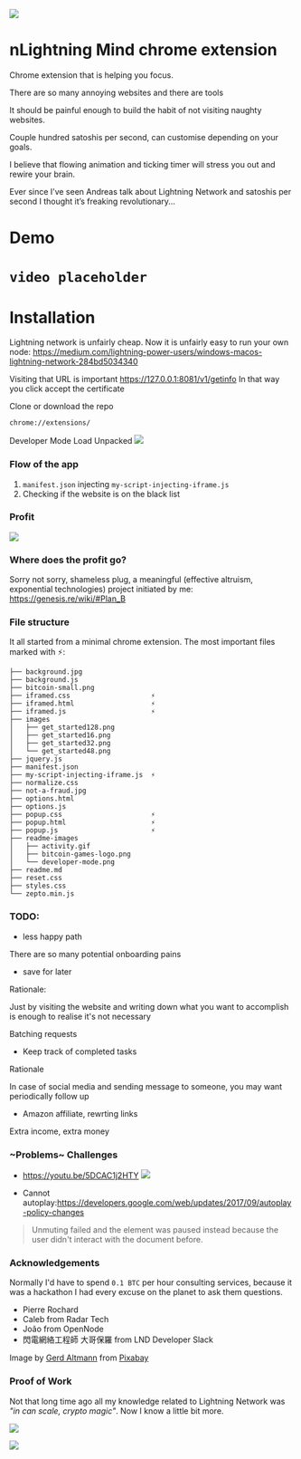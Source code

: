 ![](readme-images/bitcoin-games-logo.png)
# nLightning Mind chrome extension

Chrome extension that is helping you focus.

There are so many annoying websites and there are tools 

It should be painful enough to build the habit of not visiting naughty websites.

Couple hundred satoshis per second, can customise depending on your goals.

I believe that flowing animation and ticking timer will stress you out and rewire your brain.

Ever since I’ve seen Andreas talk about Lightning Network and satoshis per second I thought it’s freaking revolutionary...


# Demo

# `video placeholder`


# Installation

Lightning network is unfairly cheap. Now it is unfairly easy to run your own node:
https://medium.com/lightning-power-users/windows-macos-lightning-network-284bd5034340


Visiting that URL is important
https://127.0.0.1:8081/v1/getinfo
In that way you click accept the certificate


Clone or download the repo

`chrome://extensions/`

Developer Mode
Load Unpacked
![](readme-images/developer-mode.png)


### Flow of the app
1. `manifest.json` injecting `my-script-injecting-iframe.js`
2. Checking if the website is on the black list


### Profit

![](readme-images/activity.gif)


### Where does the profit go?
Sorry not sorry, shameless plug, a meaningful (effective altruism, exponential technologies) project initiated by me: https://genesis.re/wiki/#Plan_B


### File structure
It all started from a minimal chrome extension. The most important files marked with ⚡️:

```
├── background.jpg
├── background.js
├── bitcoin-small.png
├── iframed.css                    ⚡️
├── iframed.html                   ⚡️
├── iframed.js                     ⚡️
├── images
│   ├── get_started128.png
│   ├── get_started16.png
│   ├── get_started32.png
│   └── get_started48.png
├── jquery.js
├── manifest.json
├── my-script-injecting-iframe.js  ⚡️
├── normalize.css
├── not-a-fraud.jpg
├── options.html
├── options.js
├── popup.css                      ⚡️
├── popup.html                     ⚡️
├── popup.js                       ⚡️
├── readme-images
│   ├── activity.gif
│   ├── bitcoin-games-logo.png
│   └── developer-mode.png
├── readme.md
├── reset.css
├── styles.css
└── zepto.min.js
```


### TODO:

* less happy path

There are so many potential onboarding pains

* save for later

Rationale:

Just by visiting the website and writing down what you want to accomplish is enough to realise it's not necessary

Batching requests


* Keep track of completed tasks

Rationale

In case of social media and sending message to someone, you may want periodically follow up


* Amazon affiliate, rewrting links 

Extra income, extra money

### ~Problems~ Challenges

* https://youtu.be/5DCAC1j2HTY
[![](readme-images/bbc-showdown.jpg)](https://youtu.be/5DCAC1j2HTY)

* Cannot autoplay:https://developers.google.com/web/updates/2017/09/autoplay-policy-changes
> Unmuting failed and the element was paused instead because the user didn't interact with the document before.


### Acknowledgements

Normally I'd have to spend `0.1 BTC` per hour consulting services, because it was a hackathon I had every excuse on the planet to ask them questions.

* Pierre Rochard
* Caleb from Radar Tech
* João from OpenNode
* 閃電網絡工程師 大哥保羅 from LND Developer Slack


Image by [Gerd Altmann](https://pixabay.com/users/geralt-9301/?utm_source=link-attribution&amp;utm_medium=referral&amp;utm_campaign=image&amp;utm_content=4062449) from [Pixabay](https://pixabay.com/?utm_source=link-attribution&amp;utm_medium=referral&amp;utm_campaign=image&amp;utm_content=4062449)

### Proof of Work
Not that long time ago all my knowledge related to Lightning Network was *"in can scale, crypto magic"*. Now I know a little bit more.

![](readme-images/pow-open.png)

![](readme-images/pow-close.png)

